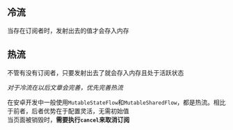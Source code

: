 ## 冷流
当存在订阅者时，发射出去的值才会存入内存
## 热流
不管有没有订阅者，只要发射出去了就会存入内存且处于活跃状态  

*对于冷流在以后文章会完善，优先完善热流*  

在安卓开发中一般使用`MutableStateFlow`和`MutableSharedFlow`，都是热流。相比于前者，后者优势在于配置灵活，无需初始值  
当页面被销毁时，**需要执行`cancel`来取消订阅**
